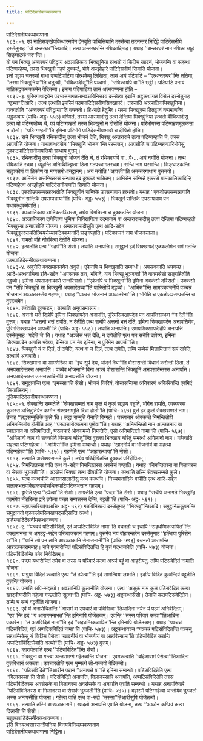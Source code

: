 ```yaml
---
title: पाटिदेसनीयकथावण्णना

---
```

पाटिदेसनीयकथावण्णना  
१८३०-१. एवं नातिसङ्खेपवित्थारनयेन द्वेनवुति पाचित्तियानि दस्सेत्वा तदनन्तरं निद्दिट्ठे पाटिदेसनीये दस्सेतुमाह ‘‘यो चन्तरघर’’न्तिआदि। तत्थ अन्तरघरन्ति रथिकादिमाह। यथाह ‘‘अन्तरघरं नाम रथिका ब्यूहं सिङ्घाटकं घर’’न्ति।  
यो पन भिक्खु अन्तरघरं पविट्ठाय अञ्ञातिकाय भिक्खुनिया हत्थतो यं किञ्चि खादनं, भोजनम्पि वा सहत्था पटिग्गण्हेय्य, तस्स भिक्खुनो गहणे दुक्कटं, भोगे अज्झोहारे पाटिदेसनीयं सियाति योजना।  
इतो पट्ठाय चतस्सो गाथा उप्पटिपाटिया पोत्थकेसु लिखिता, तासं अयं पटिपाटि – ‘‘एत्थन्तरघर’’न्ति ततिया, ‘‘तस्मा भिक्खुनिया’’ति चतुत्थी, ‘‘रथिकादीसू’’ति पञ्चमी , ‘‘रथिकायपि वा’’ति छट्ठी। पटिपाटि पनायं मातिकट्ठकथक्कमेन वेदितब्बा। इमाय पटिपाटिया तासं अत्थवण्णना होति –  
१८३२-३. पुरिमगाथाद्वयेन पदभाजनागतसामञ्ञविनिच्छयं दस्सेत्वा इदानि अट्ठकथागतं विसेसं दस्सेतुमाह ‘‘एत्था’’तिआदि। तत्थ एत्थाति इमस्मिं पठमपाटिदेसनीयसिक्खापदे। तस्साति अञ्ञातिकभिक्खुनिया। वाक्यतोति ‘‘अन्तरघरं पविट्ठाया’’ति वचनतो। हि-सद्दो हेतुम्हि। यस्मा भिक्खुस्स ठितट्ठानं नप्पमाणन्ति अट्ठकथाय (पाचि॰ अट्ठ॰ ५५३) वण्णितं, तस्मा आरामादीसु ठत्वा देन्तिया भिक्खुनिया हत्थतो वीथिआदीसु ठत्वा यो पटिग्गण्हेय्य चे, एवं पटिग्गण्हतो तस्स भिक्खुनो न दोसोति योजना। परिभोगस्स पटिग्गहणमूलकत्ता न दोसो। ‘‘पटिग्गण्हतो’’ति इमिना परिभोगे पाटिदेसनीयाभावो च दीपितो होति।  
१८३४. सचे भिक्खुनी रथिकादीसु ठत्वा भोजनं देति, भिक्खु अन्तरारामे ठत्वा पटिग्गण्हाति चे, तस्स आपत्तीति योजना। गाथाबन्धवसेन ‘‘भिक्खुनि भोजन’’न्ति रस्सत्तम्। आपत्तीति च पटिग्गहणपरिभोगेसु दुक्कटपाटिदेसनीयापत्तियो सन्धाय वुत्तम्।  
१८३५. रथिकादीसु ठत्वा भिक्खुनी भोजनं देति चे, तं रथिकायपि वा…पे॰… अयं नयोति योजना। तत्थ रथिकाति रच्छा। ब्यूहन्ति अनिब्बिज्झित्वा ठिता गतपच्चागतरच्छा। सन्धि नाम घरसन्धि। सिङ्घाटकन्ति चतुक्कोणं वा तिकोणं वा मग्गसमोधानट्ठानम्। अयं नयोति ‘‘आपत्ती’’ति अनन्तरगाथाय वुत्तनयो।  
१८३७. आमिसेन असम्भिन्नरसं सन्धाय इदं दुक्कटं भासितम्। आमिसेन सम्भिन्ने एकरसे यामकालिकादिम्हि पटिग्गहेत्वा अज्झोहारे पाटिदेसनीयापत्ति सियाति योजना।  
१८३८. एकतोउपसम्पन्नहत्थतोति भिक्खुनीनं सन्तिके उपसम्पन्नाय हत्थतो। यथाह ‘‘एकतोउपसम्पन्नायाति भिक्खुनीनं सन्तिके उपसम्पन्नाया’’ति (पाचि॰ अट्ठ॰ ५५३)। भिक्खूनं सन्तिके उपसम्पन्नाय पन यथावत्थुकमेवाति।  
१८३९. अञ्ञातिकाय ञातिकसञ्ञिस्स, तथेव विमतिस्स च दुक्कटन्ति योजना।  
१८४०. अञ्ञातिकाय दापेन्तिया भूमिया निक्खिपित्वा ददमानाय वा अन्तरारामादीसु ठत्वा देन्तिया पटिग्गण्हतो भिक्खुस्स अनापत्तीति योजना। अन्तरारामादीसूति एत्थ आदि-सद्देन भिक्खुनुपस्सयतित्थियसेय्यापटिक्कमनादिं सङ्गण्हाति। पटिक्कमनं नाम भोजनसाला।  
१८४१. गामतो बहि नीहरित्वा देतीति योजना।  
१८४२. हत्थतोति एत्थ ‘‘गहणे’’ति सेसो। तथाति अनापत्ति। समुट्ठानं इदं सिक्खापदं एळकलोमेन समं मतन्ति योजना।  
पठमपाटिदेसनीयकथावण्णना।  
१८४३-४. अवुत्तेति वक्खमाननयेन अवुत्ते। एकेनपि च भिक्खुनाति सम्बन्धो। अपसक्काति अपगच्छ। आदि-अत्थवाचिना इति-सद्देन ‘‘अपसक्क ताव, भगिनि, याव भिक्खू भुञ्जन्ती’’ति वाक्यसेसो सङ्गहितोति दट्ठब्बो। इमिना अपसादनाकारो सन्दस्सितो। ‘‘एकेनपि च भिक्खुना’’ति इमिना अवकंसो दस्सितो। उक्कंसो पन ‘‘तेहि भिक्खूहि सा भिक्खुनी अपसादेतब्बा’’ति पाळितोपि दट्ठब्बो। ‘‘आमिस’’न्ति सामञ्ञवचनेपि पञ्चन्नं भोजनानं अञ्ञतरस्सेव गहणम्। यथाह ‘‘पञ्चन्नं भोजनानं अञ्ञतरेना’’ति। भोगेति च एकतोउपसम्पन्नन्ति च वुत्तत्थमेव।  
१८४५. तथेवाति दुक्कटम्। तत्थाति अनुपसम्पन्नाय।  
१८४६. अत्तनो भत्ते दिन्नेपि इमिना सिक्खापदेन अनापत्ति, पुरिमसिक्खापदेन पन आपत्तिसम्भवा ‘‘न देती’’ति वुत्तम्। यथाह ‘‘अत्तनो भत्तं दापेति, न देतीति एत्थ सचेपि अत्तनो भत्तं देति, इमिना सिक्खापदेन अनापत्तियेव, पुरिमसिक्खापदेन आपत्ती’’ति (पाचि॰ अट्ठ॰ ५५८)। तथाति अनापत्ति। उभयसिक्खापदेहिपि अनापत्तिं दस्सेतुमाह ‘‘पदेति चे’’ति। यथाह ‘‘अञ्ञेसं भत्तं देति, न दापेतीति एत्थ पन सचेपि दापेय्य, इमिना सिक्खापदेन आपत्ति भवेय्य, देन्तिया पन नेव इमिना, न पुरिमेन आपत्ती’’ति।  
१८४७. भिक्खुनी यं न दिन्नं, तं दापेति, यत्थ वा न दिन्नं, तत्थ दापेति, तम्पि सब्बेसं मित्तामित्तानं समं दापेति, तत्थापि अनापत्ति।  
१८४८. सिक्खमाना वा सामणेरिका वा ‘‘इध सूपं देथ, ओदनं देथा’’ति वोसासन्ती विधानं करोन्ती ठिता, तं अनपसादेन्तस्स अनापत्ति। पञ्चेव भोजनानि विना अञ्ञं वोसासन्तिं भिक्खुनिं अनपसादेन्तस्स अनापत्ति। अनपसादेन्तस्स उम्मत्तकादिनोपि अनापत्तीति योजना।  
१८४९. समुट्ठानन्ति एत्थ ‘‘इमस्सा’’ति सेसो। भोजनं किरियं, वोसासन्तिया अनिवारणं अकिरियन्ति एवमिदं क्रियाक्रियम्।  
दुतियपाटिदेसनीयकथावण्णना।  
१८५०-१. सेक्खन्ति सम्मतेति ‘‘सेक्खसम्मतं नाम कुलं यं कुलं सद्धाय वड्ढति, भोगेन हायति, एवरूपस्स कुलस्स ञत्तिदुतियेन कम्मेन सेक्खसम्मुति दिन्ना होती’’ति (पाचि॰ ५६७) वुत्तं इदं कुलं सेक्खसम्मतं नाम। तेनाह ‘‘लद्धसम्मुतिके कुले’’ति। लद्धा सम्मुति येनाति विग्गहो। घरूपचारं ओक्कन्ते निमन्तितोपि अनिमन्तितोव होतीति आह ‘‘घरूपचारोक्कमना पुब्बेवा’’ति। यथाह ‘‘अनिमन्तितो नाम अज्जतनाय वा स्वातनाय वा अनिमन्तितो, घरूपचारं ओक्कमन्ते निमन्तेति, एसो अनिमन्तितो नामा’’ति (पाचि॰ ५६७)।  
‘‘अगिलानो नाम यो सक्कोति पिण्डाय चरितु’’न्ति वुत्तत्ता भिक्खाय चरितुं समत्थो अगिलानो नाम। गहेत्वाति सहत्था पटिग्गहेत्वा। ‘‘आमिस’’न्ति इमिना सम्बन्धो। यथाह ‘‘खादनीयं वा भोजनीयं वा सहत्था पटिग्गहेत्वा’’ति (पाचि॰ ५६७)। गहणेति एत्थ ‘‘आहारत्थाया’’ति सेसो।  
१८५३. तत्थाति असेक्खसम्मते कुले। तथेव परिदीपितन्ति दुक्कटं परिदीपितम्।  
१८५४. निमन्तितस्स वाति एत्थ वा-सद्देन निमन्तितस्स अवसेसं गण्हाति। यथाह ‘‘निमन्तितस्स वा गिलानस्स वा सेसकं भुञ्जती’’ति। अञ्ञेसं भिक्खा तत्थ दीयतीति योजना। तत्थाति तस्मिं सेक्खसम्मते कुले।  
१८५५. यत्थ कत्थचीति आसनसालादीसु यत्थ कत्थचि। निच्चभत्तादिके वापीति एत्थ आदि-सद्देन सलाकभत्तपक्खिकउपोसथिकपाटिपदिकभत्तानं गहणम्।  
१८५६. द्वारेति एत्थ ‘‘ठपेत्वा’’ति सेसो। सम्पत्तेति एत्थ ‘‘पच्छा’’ति सेसो। यथाह ‘‘सचेपि अनागते भिक्खुम्हि पठमंयेव नीहरित्वा द्वारे ठपेत्वा पच्छा सम्पत्तस्स देन्ति, वट्टती’’ति (पाचि॰ अट्ठ॰ ५६९)।  
१८५७. महापच्चरिया(पआचि॰ अट्ठ॰ ५६९) गतविनिच्छयं दस्सेतुमाह ‘‘भिक्खु’’न्तिआदि। समुट्ठानेळकूपमन्ति समुट्ठानतो एळकलोमसिक्खापदसदिसन्ति अत्थो।  
ततियपाटिदेसनीयकथावण्णना।  
१८५८-९. ‘‘पञ्चन्नं पटिसंविदितं, एतं अप्पटिसंविदितं नामा’’ति वचनतो च इधापि ‘‘सहधम्मिकञापित’’न्ति वक्खमानत्ता च अगहट्ठ-सद्देन परिब्बाजकानं गहणम्। वुत्तमेव नयं वोहारन्तरेन दस्सेतुमाह ‘‘इत्थिया पुरिसेन वा’’ति। ‘‘यानि खो पन तानि आरञ्ञकानि सेनासनानी’’ति (पाचि॰ ५७३) वचनतो आरामन्ति आरञ्ञकाराममाह। सचे एवमारोचितं पटिसंविदितन्ति हि वुत्तं पदभाजनेति (पाचि॰ ५७३) योजना। पटिसंविदितन्ति पगेव निवेदितम्।  
१८६०. पच्छा यथारोचितं तमेव वा तस्स च परिवारं कत्वा अञ्ञं बहुं वा आहरीयतु, तम्पि पटिसंवेदितं नामाति योजना।  
१८६१. यागुया विदितं कत्वाति एत्थ ‘‘तं ठपेत्वा’’ति इदं सामत्थिया लब्भति। इदम्पि विदितं कुरुन्दियं वट्टतीति वुत्तन्ति योजना।  
१८६२. पनाति अपि-सद्दत्थो। अञ्ञानिपि कुलानीति योजना। एत्थ ‘‘असुकं नाम कुलं पटिसंवेदितं कत्वा खादनीयादीनि गहेत्वा गच्छतीति सुत्वा’’ति (पाचि॰ अट्ठ॰ ५७३) अट्ठकथासेसो। तेनाति कतपटिसंवेदितेन। तम्पि च सब्बं वट्टतीति योजना।  
१८६३. एवं यं अनारोचितन्ति ‘‘आरामं वा उपचारं वा पविसित्वा’’तिआदिना नयेन यं पठमं अनिवेदितम्। ‘‘एव’’न्ति इदं ‘‘यं आराममनाभत’’न्ति इमिनापि योजेतब्बम्। एवन्ति ‘‘तस्स परिवारं कत्वा’’तिआदिना पकारेन। ‘‘तं असंविदितं नामा’’ति इदं ‘‘सहधम्मिकञापित’’न्ति इमिनापि योजेतब्बम्। यथाह ‘‘पञ्चन्नं पटिसंविदितं, एतं अप्पटिसंविदितं नामा’’ति (पाचि॰ ५७३)। अट्ठकथायञ्च ‘‘पञ्चन्नं पटिसंविदितन्ति पञ्चसु सहधम्मिकेसु यं किञ्चि पेसेत्वा ‘खादनीयं वा भोजनीयं वा आहरिस्सामा’ति पटिसंविदितं कतम्पि अप्पटिसंविदितमेवाति अत्थो’’ति (पाचि॰ अट्ठ॰ ५७३) वुत्तम्।  
१८६४. कारापेत्वाति एत्थ ‘‘पटिसंविदित’’न्ति सेसो।  
१८६५. भिक्खुना वा गन्त्वा अन्तरामग्गे गहेतब्बन्ति योजना। एवमकत्वाति ‘‘बहिआरामं पेसेत्वा’’तिआदिना वुत्तविधानं अकत्वा। उपचारतोति एत्थ भुम्मत्थे तो-पच्चयो वेदितब्बो।  
१८६८. ‘‘पटिसंविदिते’’तिआदीनं पदानं ‘‘अनापत्ते वा’’ति इमिना सम्बन्धो। पटिसंविदितेति एत्थ ‘‘गिलानस्सा’’ति सेसो। पटिसंविदिते अनापत्ति, गिलानस्सापि अनापत्ति, अप्पटिसंविदितेपि तस्स पटिसंविदितस्स अवसेसके वा गिलानस्स अवसेसके वा अनापत्ति एवाति सम्बन्धो । यथाह अनापत्तिवारे ‘‘पटिसंविदितस्स वा गिलानस्स वा सेसकं भुञ्जती’’ति (पाचि॰ ५७५)। बहारामे पटिग्गहेत्वा अन्तोयेव भुञ्जतो अस्स अनापत्तीति योजना। गहेत्वा वाति एत्थ वा-सद्दो ‘‘तस्सा’’तिआदीसुपि योजेतब्बो।  
१८६९. तत्थाति तस्मिं आरञ्ञकारामे। खादतो अनापत्ति एवाति योजना, तत्थ ‘‘अञ्ञेन कप्पियं कत्वा दिन्नानी’’ति सेसो।  
चतुत्थपाटिदेसनीयकथावण्णना।  
इति विनयत्थसारसन्दीपनिया विनयविनिच्छयवण्णनाय  
पाटिदेसनीयकथावण्णना निट्ठिता।  